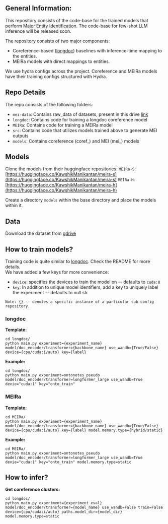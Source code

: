 ## General Information:
This repository consists of the code-base for the trained models that perform [Major Entity Identification](https://arxiv.org/abs/2406.14654). The code-base for few-shot LLM inference will be released soon.

The repository consists of two major components:
- Coreference-based ([longdoc](https://github.com/shtoshni/fast-coref)) baselines with inference-time mapping to the entities.
- MEIRa models with direct mappings to entities.

We use hydra configs across the project. Coreference and MEIRa models have their training configs structured with Hydra.
## Repo Details
The repo consists of the following folders:
- `mei-data`: Contains raw_data of datasets, present in this drive [link]()
- `longdoc`: Contains code for training a longdoc coreference model
- `MEIRa`: Contains code for training a MEIRa model
- `src`: Contains code that utilizes models trained above to generate MEI outputs
- `models`: Contains coreference (coref_) and MEI (mei_) models
  

## Models
Clone the models from their huggingface repositories:
`MEIRa-S`: [https://huggingface.co/KawshikManikantan/meira-s](https://huggingface.co/KawshikManikantan/meira-s)
`MEIRa-H`: [https://huggingface.co/KawshikManikantan/meira-h](https://huggingface.co/KawshikManikantan/meira-h)

Create a directory `models` within the base directory and place the models within it.

## Data
Download the dataset from [gdrive](https://drive.google.com/drive/folders/1vaVwHhMaDDXLw0rkLzTm5-AOSBDJVNJF?usp=sharing) 

## How to train models?
Training code is quite similar to [longdoc](https://github.com/shtoshni/fast-coref). Check the README for more details. \
We have added a few keys for more convenience:
- `device`: specifies the devices to train the model on -- defaults to `cuda:0`
- `key`: In addition to unique model identifiers, add a key to uniquely label the experiment -- defaults to null str 

`Note: {} -- denotes a specific instance of a particular sub-config repository.`

### longdoc

**Template:**

```
cd longdoc/
python main.py experiment={experiment_name} model/doc_encoder/transformer={backbone_name} use_wandb={True/False} device={cpu/cuda:i/auto} key={label}
```

**Example:**
```
cd longdoc/
python main.py experiment=ontonotes_pseudo model/doc_encoder/transformer=longformer_large use_wandb=True devie="cuda:1" key="onto_train"
```

### MEIRa

**Template:**

```
cd MEIRa/
python main.py experiment={experiment_name} model/doc_encoder/transformer={backbone_name} use_wandb={True/False} device={cpu/cuda:i/auto} key={label} model.memory.type={hybrid/static}
```

**Example:**
```
cd MEIRa/
python main.py experiment=ontonotes_pseudo model/doc_encoder/transformer=longformer_large use_wandb=True devie="cuda:1" key="onto_train" model.memory.type=static
```

## How to infer?

**Get coreference clusters:**
```
cd longdoc/
python main.py experiment={experiment_eval} model/doc_encoder/transformer={model_name} use_wandb=False train=False device={cpu/cuda:i/auto} paths.model_dir={model_dir} model.memory.type=static
```